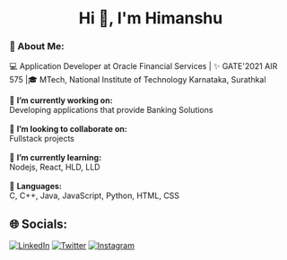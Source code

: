 <h1 align="center">Hi 👋, I'm Himanshu</h1>

<h3>💫 About Me:</h3>
💻 Application Developer at Oracle Financial Services | ✨ GATE'2021 AIR 575 |🎓 MTech, National Institute of Technology Karnataka, Surathkal

🔭 **I’m currently working on:**  <br>Developing applications that provide Banking Solutions<br><br>👯 **I’m looking to collaborate on:**  <br>Fullstack projects<br><br>🌱 **I’m currently learning:**  <br>Nodejs, React, HLD, LLD<br><br>💬 **Languages:**  <br>C, C++, Java, JavaScript, Python, HTML, CSS<br>


## 🌐 Socials:
 [![LinkedIn](https://img.shields.io/badge/LinkedIn-%230077B5.svg?logo=linkedin&logoColor=white)](https://www.linkedin.com/in/himanshu-dhakate-675b17198/) [![Twitter](https://img.shields.io/badge/Twitter-%231DA1F2.svg?logo=Twitter&logoColor=white)](https://twitter.com/Himanshu__D) [![Instagram](https://img.shields.io/badge/Instagram-%23E4405F.svg?logo=Instagram&logoColor=white)](https://www.instagram.com/william__vangence/)

<!-- Proudly created with GPRM ( https://gprm.itsvg.in ) -->

<!---
himanshu-dhakate/himanshu-dhakate is a ✨ special ✨ repository because its `README.md` (this file) appears on your GitHub profile.
You can click the Preview link to take a look at your changes.
--->
